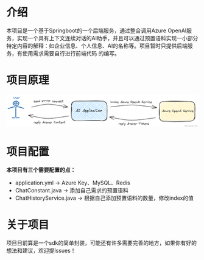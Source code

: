 # 介绍
本项目是一个基于Springboot的一个后端服务，通过整合调用Azure OpenAI服务，实现一个具有上下文连续对话的AI助手，并且可以通过预置语料实现一小部分特定内容的解释：如企业信息、个人信息、AI的名称等。项目暂时只提供后端服务，有使用需求需要自行进行前端代码
的编写。
# 项目原理
![原理](https://raw.githubusercontent.com/Pitayafruits/myPicRep/main/image/202310292144679.png)
# 项目配置
**本项目有三个需要配置的点：** </br>
- application.yml -> Azure Key、MySQL、Redis
- ChatConstant.java -> 添加自己需求的预置语料
- ChatHistoryService.java -> 根据自己添加预置语料的数量，修改index的值
# 关于项目
项目目前算是一个sdk的简单封装，可能还有许多需要完善的地方，如果你有好的想法和建议，欢迎提Issues！
